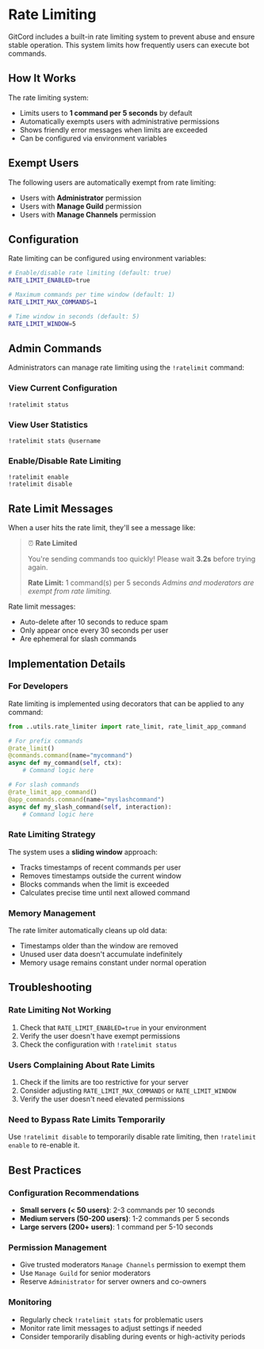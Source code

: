 # Rate Limiting

GitCord includes a built-in rate limiting system to prevent abuse and ensure stable operation. This system limits how frequently users can execute bot commands.

## How It Works

The rate limiting system:
- Limits users to **1 command per 5 seconds** by default
- Automatically exempts users with administrative permissions
- Shows friendly error messages when limits are exceeded
- Can be configured via environment variables

## Exempt Users

The following users are automatically exempt from rate limiting:
- Users with **Administrator** permission
- Users with **Manage Guild** permission  
- Users with **Manage Channels** permission

## Configuration

Rate limiting can be configured using environment variables:

```bash
# Enable/disable rate limiting (default: true)
RATE_LIMIT_ENABLED=true

# Maximum commands per time window (default: 1)
RATE_LIMIT_MAX_COMMANDS=1

# Time window in seconds (default: 5)
RATE_LIMIT_WINDOW=5
```

## Admin Commands

Administrators can manage rate limiting using the `!ratelimit` command:

### View Current Configuration
```
!ratelimit status
```

### View User Statistics
```
!ratelimit stats @username
```

### Enable/Disable Rate Limiting
```
!ratelimit enable
!ratelimit disable
```

## Rate Limit Messages

When a user hits the rate limit, they'll see a message like:

> ⏰ **Rate Limited**
> 
> You're sending commands too quickly! Please wait **3.2s** before trying again.
> 
> **Rate Limit:** 1 command(s) per 5 seconds
> *Admins and moderators are exempt from rate limiting.*

Rate limit messages:
- Auto-delete after 10 seconds to reduce spam
- Only appear once every 30 seconds per user
- Are ephemeral for slash commands

## Implementation Details

### For Developers

Rate limiting is implemented using decorators that can be applied to any command:

```python
from ..utils.rate_limiter import rate_limit, rate_limit_app_command

# For prefix commands
@rate_limit()
@commands.command(name="mycommand")
async def my_command(self, ctx):
    # Command logic here

# For slash commands  
@rate_limit_app_command()
@app_commands.command(name="myslashcommand")
async def my_slash_command(self, interaction):
    # Command logic here
```

### Rate Limiting Strategy

The system uses a **sliding window** approach:
- Tracks timestamps of recent commands per user
- Removes timestamps outside the current window
- Blocks commands when the limit is exceeded
- Calculates precise time until next allowed command

### Memory Management

The rate limiter automatically cleans up old data:
- Timestamps older than the window are removed
- Unused user data doesn't accumulate indefinitely
- Memory usage remains constant under normal operation

## Troubleshooting

### Rate Limiting Not Working
1. Check that `RATE_LIMIT_ENABLED=true` in your environment
2. Verify the user doesn't have exempt permissions
3. Check the configuration with `!ratelimit status`

### Users Complaining About Rate Limits
1. Check if the limits are too restrictive for your server
2. Consider adjusting `RATE_LIMIT_MAX_COMMANDS` or `RATE_LIMIT_WINDOW`
3. Verify the user doesn't need elevated permissions

### Need to Bypass Rate Limits Temporarily
Use `!ratelimit disable` to temporarily disable rate limiting, then `!ratelimit enable` to re-enable it.

## Best Practices

### Configuration Recommendations
- **Small servers (< 50 users)**: 2-3 commands per 10 seconds
- **Medium servers (50-200 users)**: 1-2 commands per 5 seconds  
- **Large servers (200+ users)**: 1 command per 5-10 seconds

### Permission Management
- Give trusted moderators `Manage Channels` permission to exempt them
- Use `Manage Guild` for senior moderators
- Reserve `Administrator` for server owners and co-owners

### Monitoring
- Regularly check `!ratelimit stats` for problematic users
- Monitor rate limit messages to adjust settings if needed
- Consider temporarily disabling during events or high-activity periods